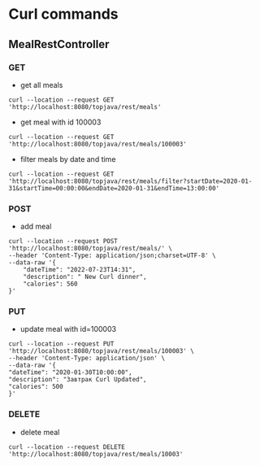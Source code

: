 # Curl commands

## MealRestController

### GET

- get all meals

```shell
curl --location --request GET 'http://localhost:8080/topjava/rest/meals'
```

- get meal with id 100003

```shell
curl --location --request GET 'http://localhost:8080/topjava/rest/meals/100003'
```

- filter meals by date and time

```shell
curl --location --request GET 'http://localhost:8080/topjava/rest/meals/filter?startDate=2020-01-31&startTime=00:00:00&endDate=2020-01-31&endTime=13:00:00'
```

### POST

- add meal

```shell
curl --location --request POST 'http://localhost:8080/topjava/rest/meals/' \
--header 'Content-Type: application/json;charset=UTF-8' \
--data-raw '{
    "dateTime": "2022-07-23T14:31",
    "description": " New Curl dinner",
    "calories": 560
}'
```

### PUT

- update meal with id=100003

 ```shell
 curl --location --request PUT 'http://localhost:8080/topjava/rest/meals/100003' \
--header 'Content-Type: application/json' \
--data-raw '{
"dateTime": "2020-01-30T10:00:00",
"description": "Завтрак Curl Updated",
"calories": 500
}'
```

### DELETE

- delete meal

```shell
curl --location --request DELETE 'http://localhost:8080/topjava/rest/meals/10003'
```

